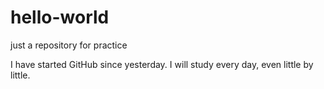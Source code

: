 # hello-world
just a repository for practice

I have started GitHub since yesterday.
I will study every day, even little by little.
